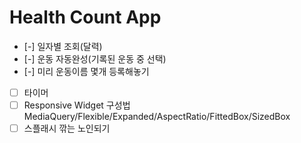 # Health Count App

- [-] 일자별 조회(달력)
- [-] 운동 자동완성(기록된 운동 중 선택)
- [-] 미리 운동이름 몇개 등록해놓기
- [ ] 타이머
- [ ] Responsive Widget 구성법 MediaQuery/Flexible/Expanded/AspectRatio/FittedBox/SizedBox
- [ ] 스플래시 깎는 노인되기